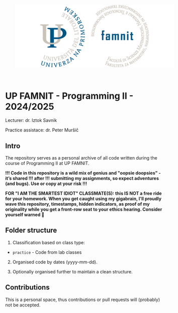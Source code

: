 <p align="center">
  <img src="famnit.png" style="padding: 32px" />
</p>

# UP FAMNIT - Programming II - 2024/2025

Lecturer: dr. Iztok Savnik

Practice assistace: dr. Peter Muršič

## Intro 

The repository serves as a personal archive of all code written during the course of Programming II at UP FAMNIT.

**!!! Code in this repository is a wild mix of genius and "oopsie doopsies" - it’s shared !!! after !!! submitting my assignments, so expect adventures (and bugs). Use or copy at your risk !!!**

**FOR "I AM THE SMARTEST IDIOT" CLASSMATE(S): this IS NOT a free ride for your homework. When you get caught using my gigabrain, I'll proudly wave this repository, timestamps, hidden indicators, as proof of my originality while you get a front-row seat to your ethics hearing. Consider yourself warned 💅**

## Folder structure

1. Classification based on class type:
  - `practice` - Code from lab classes
2. Organised code by dates (yyyy-mm-dd).

3. Optionally organised further to maintain a clean structure.

## Contributions
This is a personal space, thus contributions or pull requests will (probably) not be accepted.